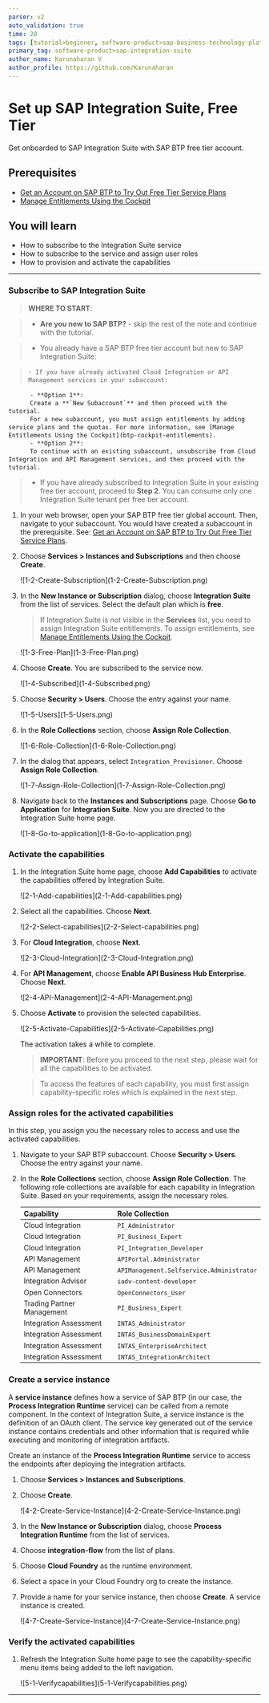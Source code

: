 ```yaml
---
parser: v2
auto_validation: true
time: 20
tags: [tutorial>beginner, software-product>sap-business-technology-platform, software-product>sap-btp--cloud-foundry-environment]
primary_tag: software-product>sap-integration-suite
author_name: Karunaharan V
author_profile: https://github.com/Karunaharan
---
```


# Set up SAP Integration Suite, Free Tier
<!-- description --> Get onboarded to SAP Integration Suite with SAP BTP free tier account.

## Prerequisites
 - [Get an Account on SAP BTP to Try Out Free Tier Service Plans](btp-free-tier-account)
 - [Manage Entitlements Using the Cockpit](btp-cockpit-entitlements)

## You will learn
  - How to subscribe to the Integration Suite service
  -	How to subscribe to the service and assign user roles
  -	How to provision and activate the capabilities

---

### Subscribe to SAP Integration Suite

>**WHERE TO START**:

> - **Are you new to SAP BTP?** - skip the rest of the note and continue with the tutorial.

> - You already have a SAP BTP free tier account but new to SAP Integration Suite:

>     - If you have already activated Cloud Integration or API Management services in your subaccount:
          - **Option 1**:
          Create a **`New Subaccount`** and then proceed with the tutorial.
          For a new subaccount, you must assign entitlements by adding service plans and the quotas. For more information, see [Manage Entitlements Using the Cockpit](btp-cockpit-entitlements).        
          - **Option 2**:
          To continue with an existing subaccount, unsubscribe from Cloud Integration and API Management services, and then proceed with the tutorial.

> - If you have already subscribed to Integration Suite in your existing free tier account, proceed to **Step 2**. You can consume only one Integration Suite tenant per free tier account.

1. In your web browser, open your SAP BTP free tier global account. Then, navigate to your subaccount. You would have created a subaccount in the prerequisite. See: [Get an Account on SAP BTP to Try Out Free Tier Service Plans](btp-free-tier-account).

2. Choose **Services > Instances and Subscriptions** and then choose **Create**.

    <!-- border -->![1-2-Create-Subscription](1-2-Create-Subscription.png)

3. In the **New Instance or Subscription** dialog, choose **Integration Suite** from the list of services. Select the default plan which is **free**.

    >If Integration Suite is not visible in the **Services** list, you need to assign Integration Suite entitlements. To assign entitlements, see [Manage Entitlements Using the Cockpit](btp-cockpit-entitlements).

    <!-- border -->![1-3-Free-Plan](1-3-Free-Plan.png)

4.  Choose **Create**. You are subscribed to the service now.

    <!-- border -->![1-4-Subscribed](1-4-Subscribed.png)

5. Choose **Security > Users**. Choose the entry against your name.

    <!-- border -->![1-5-Users](1-5-Users.png)

6. In the **Role Collections** section, choose **Assign Role Collection**.

    <!-- border -->![1-6-Role-Collection](1-6-Role-Collection.png)

7. In the dialog that appears, select `Integration_Provisioner`. Choose **Assign Role Collection**.

    <!-- border -->![1-7-Assign-Role-Collection](1-7-Assign-Role-Collection.png)

8. Navigate back to the **Instances and Subscriptions** page. Choose **Go to Application** for **Integration Suite**. Now you are directed to the Integration Suite home page.

    <!-- border -->![1-8-Go-to-application](1-8-Go-to-application.png)



### Activate the capabilities


1. In the Integration Suite home page, choose **Add Capabilities** to activate the capabilities offered by Integration Suite.

    <!-- border -->![2-1-Add-capabilities](2-1-Add-capabilities.png)

2. Select all the capabilities. Choose **Next**.

    <!-- border -->![2-2-Select-capabilities](2-2-Select-capabilities.png)

3. For **Cloud Integration**, choose **Next**.

    <!-- border -->![2-3-Cloud-Integration](2-3-Cloud-Integration.png)

4. For **API Management**, choose **Enable API Business Hub Enterprise**. Choose **Next**.

    <!-- border -->![2-4-API-Management](2-4-API-Management.png)

5. Choose **Activate** to provision the selected capabilities.

    <!-- border -->![2-5-Activate-Capabilities](2-5-Activate-Capabilities.png)

    The activation takes a while to complete.
    >**IMPORTANT**: Before you proceed to the next step, please wait for all the capabilities to be activated.

    >To access the features of each capability, you must first assign capability-specific roles which is explained in the next step.


### Assign roles for the activated capabilities


 In this step, you assign you the necessary roles to access and use the activated capabilities.

1. Navigate to your SAP BTP subaccount. Choose **Security > Users**. Choose the entry against your name.

2. In the **Role Collections** section, choose **Assign Role Collection**. The following role collections are available for each capability in Integration Suite. Based on your requirements, assign the necessary roles.

    |  Capability                   | Role Collection
    |  :-------------               | :-------------
    |  Cloud Integration            | `PI_Administrator`
    |  Cloud Integration            | `PI_Business_Expert`
    |  Cloud Integration            | `PI_Integration_Developer`
    |  API Management               | `APIPortal.Administrator`
    |  API Management               | `APIManagement.Selfservice.Administrator`
    |  Integration Advisor          | `iadv-content-developer`
    |  Open Connectors              | `OpenConnectors_User`
    |  Trading Partner Management   | `PI_Business_Expert`
    |  Integration Assessment       | `INTAS_Administrator`
    |  Integration Assessment       | `INTAS_BusinessDomainExpert`
    |  Integration Assessment       | `INTAS_EnterpriseArchitect`
    |  Integration Assessment       | `INTAS_IntegrationArchitect`



### Create a service instance


 A **service instance** defines how a service of SAP BTP (in our case, the **Process Integration Runtime** service) can be called from a remote component. In the context of Integration Suite, a service instance is the definition of an OAuth client. The service key generated out of the service instance contains credentials and other information that is required while executing and monitoring of integration artifacts.

 Create an instance of the **Process Integration Runtime** service to access the endpoints after deploying the integration artifacts.

1. Choose **Services > Instances and Subscriptions**.

2. Choose **Create**.

    <!-- border -->![4-2-Create-Service-Instance](4-2-Create-Service-Instance.png)

3. In the **New Instance or Subscription** dialog, choose **Process Integration Runtime** from the list of services.

4. Choose **integration-flow** from the list of  plans.

5. Choose **Cloud Foundry** as the runtime environment.

6. Select a space in your Cloud Foundry org to create the instance.

7. Provide a name for your service instance, then choose **Create**. A service instance is created.

    <!-- border -->![4-7-Create-Service-Instance](4-7-Create-Service-Instance.png)


### Verify the activated capabilities


1. Refresh the Integration Suite home page to see the capability-specific menu items being added to the left navigation.

    <!-- border -->![5-1-Verifycapabilities](5-1-Verifycapabilities.png)

---
